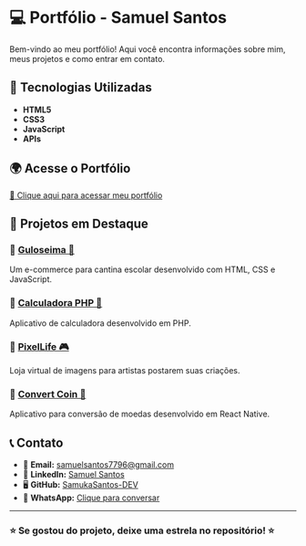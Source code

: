 # 💻 Portfólio - Samuel Santos

Bem-vindo ao meu portfólio! Aqui você encontra informações sobre mim, meus projetos e como entrar em contato.

## 🚀 Tecnologias Utilizadas

- **HTML5**
- **CSS3**
- **JavaScript**
- **APIs**

## 🌍 Acesse o Portfólio

[🔗 Clique aqui para acessar meu portfólio](appmobile.serv00.net)

## 📂 Projetos em Destaque

### 🔹 [Guloseima 🍩](https://github.com/SamukaSantos-DEV/GULOSEIMA_E-Commerce-Cantina)
Um e-commerce para cantina escolar desenvolvido com HTML, CSS e JavaScript.

### 🔹 [Calculadora PHP 🧮](https://github.com/SamukaSantos-DEV/Calculator-PHP)
Aplicativo de calculadora desenvolvido em PHP.

### 🔹 [PixelLife 🎮](https://github.com/SamukaSantos-DEV/PixelLife)
Loja virtual de imagens para artistas postarem suas criações.

### 🔹 [Convert Coin 💱](https://github.com/SamukaSantos-DEV/Convert-Coin)
Aplicativo para conversão de moedas desenvolvido em React Native.

## 📞 Contato

- 📧 **Email:** [samuelsantos7796@gmail.com](mailto:samuelsantos7796@gmail.com)
- 💼 **LinkedIn:** [Samuel Santos](https://www.linkedin.com/in/samuel-santos-817204307/)
- 🖥 **GitHub:** [SamukaSantos-DEV](https://github.com/SamukaSantos-DEV)
- 📱 **WhatsApp:** [Clique para conversar](https://wa.me/5519987557173)

---

### ⭐ Se gostou do projeto, deixe uma estrela no repositório! ⭐

